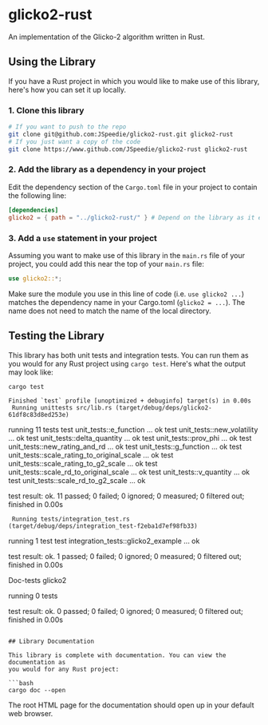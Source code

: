 # glicko2-rust

An implementation of the Glicko-2 algorithm written in Rust.

## Using the Library

If you have a Rust project in which you would like to make use of
this library, here's how you can set it up locally.

### 1. Clone this library

```bash
# If you want to push to the repo
git clone git@github.com:JSpeedie/glicko2-rust.git glicko2-rust
# If you just want a copy of the code
git clone https://www.github.com/JSpeedie/glicko2-rust glicko2-rust
```

### 2. Add the library as a dependency in your project

Edit the dependency section of the `Cargo.toml` file in your project
to contain the following line:

```toml
[dependencies]
glicko2 = { path = "../glicko2-rust/" } # Depend on the library as it exists in the local filesystem
```

### 3. Add a `use` statement in your project

Assuming you want to make use of this library in the `main.rs` file of
your project, you could add this near the top of your `main.rs` file:

```rust
use glicko2::*;
```

Make sure the module you use in this line of code (i.e. `use glicko2 ...`)
matches the dependency name in your Cargo.toml (`glicko2 = ...`). The name
does not need to match the name of the local directory.

## Testing the Library

This library has both unit tests and integration tests. You can run them as you
would for any Rust project using `cargo test`. Here's what the output may look
like:

```bash
cargo test
```
    Finished `test` profile [unoptimized + debuginfo] target(s) in 0.00s
     Running unittests src/lib.rs (target/debug/deps/glicko2-61df8c83d8ed253e)

running 11 tests
test unit_tests::e_function ... ok
test unit_tests::new_volatility ... ok
test unit_tests::delta_quantity ... ok
test unit_tests::prov_phi ... ok
test unit_tests::new_rating_and_rd ... ok
test unit_tests::g_function ... ok
test unit_tests::scale_rating_to_original_scale ... ok
test unit_tests::scale_rating_to_g2_scale ... ok
test unit_tests::scale_rd_to_original_scale ... ok
test unit_tests::v_quantity ... ok
test unit_tests::scale_rd_to_g2_scale ... ok

test result: ok. 11 passed; 0 failed; 0 ignored; 0 measured; 0 filtered out; finished in 0.00s

     Running tests/integration_test.rs (target/debug/deps/integration_test-f2eba1d7ef98fb33)

running 1 test
test integration_tests::glicko2_example ... ok

test result: ok. 1 passed; 0 failed; 0 ignored; 0 measured; 0 filtered out; finished in 0.00s

   Doc-tests glicko2

running 0 tests

test result: ok. 0 passed; 0 failed; 0 ignored; 0 measured; 0 filtered out; finished in 0.00s

```

## Library Documentation

This library is complete with documentation. You can view the documentation as
you would for any Rust project:

```bash
cargo doc --open
```

The root HTML page for the documentation should open up in your default web
browser.

